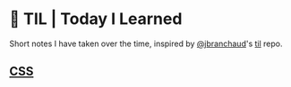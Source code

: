 # 📝 TIL | Today I Learned
Short notes I have taken over the time, inspired by [@jbranchaud](https://github.com/jbranchaud)'s [til](https://github.com/jbranchaud/til) repo.

## [CSS](/css)
